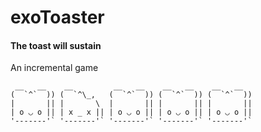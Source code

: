 # exoToaster

#### The toast will sustain

An incremental game

```
 __   __    __         __   __    __   __    __   __  
(  `^`  )) (  `^\_,   (  `^`  )) (  `^`  )) (  `^`  ))
|       || |       \  |       || |       || |       ||
| o ◡ o || | x _ x || | o ◡ o || | o ◡ o || | o ◡ o ||
'-------'` '-------'` '-------'` '-------'` '-------'`
```
